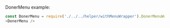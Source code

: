 DonerMenu example:

```js
const DonerMenu = require('./../../helper/withMenuWrapper').DonerMenuWrapper;
<DonerMenu />
```
